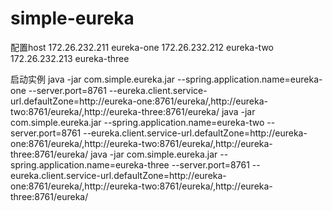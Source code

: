 # simple-eureka

配置host
172.26.232.211 eureka-one
172.26.232.212 eureka-two 
172.26.232.213 eureka-three


启动实例
java -jar com.simple.eureka.jar --spring.application.name=eureka-one --server.port=8761 --eureka.client.service-url.defaultZone=http://eureka-one:8761/eureka/,http://eureka-two:8761/eureka/,http://eureka-three:8761/eureka/
java -jar com.simple.eureka.jar --spring.application.name=eureka-two --server.port=8761 --eureka.client.service-url.defaultZone=http://eureka-one:8761/eureka/,http://eureka-two:8761/eureka/,http://eureka-three:8761/eureka/
java -jar com.simple.eureka.jar --spring.application.name=eureka-three --server.port=8761 --eureka.client.service-url.defaultZone=http://eureka-one:8761/eureka/,http://eureka-two:8761/eureka/,http://eureka-three:8761/eureka/
